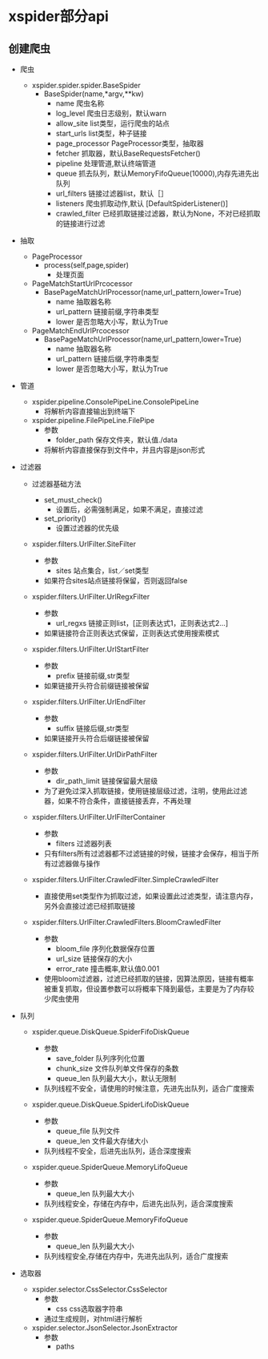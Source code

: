 xspider部分api
========


创建爬虫
-------
+ 爬虫
    + xspider.spider.spider.BaseSpider
        - BaseSpider(name,*argv,**kw)
            - name 爬虫名称
            - log_level 爬虫日志级别，默认warn
            - allow_site list类型，运行爬虫的站点
            - start_urls list类型，种子链接
            - page_processor PageProcessor类型，抽取器
            - fetcher 抓取器，默认BaseRequestsFetcher()
            - pipeline 处理管道,默认终端管道
            - queue 抓去队列，默认MemoryFifoQueue(10000),内存先进先出队列
            - url_filters 链接过滤器list，默认［］
            - listeners 爬虫抓取动作,默认 [DefaultSpiderListener()]
            - crawled_filter 已经抓取链接过滤器，默认为None，不对已经抓取的链接进行过滤
+ 抽取
    + PageProcessor
        - process(self,page,spider)
            - 处理页面
    + PageMatchStartUrlPrcocessor
        - BasePageMatchUrlProcessor(name,url_pattern,lower=True)
            - name 抽取器名称
            - url_pattern 链接前缀,字符串类型
            - lower 是否忽略大小写，默认为True
    + PageMatchEndUrlPrcocessor
        - BasePageMatchUrlProcessor(name,url_pattern,lower=True)
            - name 抽取器名称
            - url_pattern 链接后缀,字符串类型
            - lower 是否忽略大小写，默认为True 
+ 管道
    + xspider.pipeline.ConsolePipeLine.ConsolePipeLine
        - 将解析内容直接输出到终端下
    + xspider.pipeline.FilePipeLine.FilePipe
        - 参数
            - folder_path 保存文件夹，默认值./data
        - 将解析内容直接保存到文件中，并且内容是json形式
+ 过滤器
    + 过滤器基础方法
        - set_must_check()
            - 设置后，必需强制满足，如果不满足，直接过滤
        - set_priority()
            - 设置过滤器的优先级
    + xspider.filters.UrlFilter.SiteFilter
        - 参数
            - sites 站点集合，list／set类型
        - 如果符合sites站点链接将保留，否则返回false
        
    + xspider.filters.UrlFilter.UrlRegxFilter
        - 参数
            - url_regxs 链接正则list，[正则表达式1，正则表达式2...]
        - 如果链接符合正则表达式保留，正则表达式使用搜索模式

    + xspider.filters.UrlFilter.UrlStartFilter
        - 参数
            - prefix 链接前缀,str类型
        - 如果链接开头符合前缀链接被保留

    + xspider.filters.UrlFilter.UrlEndFilter
        - 参数
            - suffix 链接后缀,str类型
        - 如果链接开头符合后缀链接被保留

    + xspider.filters.UrlFilter.UrlDirPathFilter
        - 参数
            - dir_path_limit 链接保留最大层级
        - 为了避免过深入抓取链接，使用链接层级过滤，注明，使用此过滤器，如果不符合条件，直接链接丢弃，不再处理

    + xspider.filters.UrlFilter.UrlFilterContainer
        - 参数
           - filters 过滤器列表
        - 只有filters所有过滤器都不过滤链接的时候，链接才会保存，相当于所有过滤器做与操作

    + xspider.filters.UrlFilter.CrawledFilter.SimpleCrawledFilter
        - 直接使用set类型作为抓取过滤，如果设置此过滤类型，请注意内存，另外会直接过滤已经抓取链接
    + xspider.filters.UrlFilter.CrawledFilters.BloomCrawledFilter
        - 参数
            - bloom_file 序列化数据保存位置
            - url_size 链接保存的大小
            - error_rate 撞击概率,默认值0.001
        - 使用bloom过滤器，过滤已经抓取的链接，因算法原因，链接有概率被重复抓取，但设置参数可以将概率下降到最低，主要是为了内存较少爬虫使用
+ 队列
    + xspider.queue.DiskQueue.SpiderFifoDiskQueue
        - 参数
            - save_folder 队列序列化位置
            - chunk_size 文件队列单文件保存的条数
            - queue_len 队列最大大小，默认无限制
        - 队列线程不安全，请使用的时候注意，先进先出队列，适合广度搜索

    + xspider.queue.DiskQueue.SpiderLifoDiskQueue
        - 参数
            - queue_file 队列文件
            - queue_len 文件最大存储大小
        - 队列线程不安全，后进先出队列，适合深度搜索

    + xspider.queue.SpiderQueue.MemoryLifoQueue
        - 参数
            - queue_len 队列最大大小
        - 队列线程安全，存储在内存中，后进先出队列，适合深度搜索

    + xspider.queue.SpiderQueue.MemoryFifoQueue
        - 参数
            - queue_len 队列最大大小
        - 队列线程安全,存储在内存中，先进先出队列，适合广度搜索

+ 选取器
    + xspider.selector.CssSelector.CssSelector
        - 参数
            - css css选取器字符串
        - 通过生成规则，对html进行解析
    + xspider.selector.JsonSelector.JsonExtractor
        - 参数
            - paths
